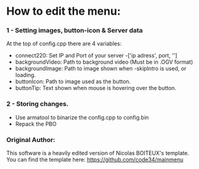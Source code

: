 # How to edit the menu:

### 1 - Setting images, button-icon & Server data
At the top of config.cpp there are 4 variables:
  - connect220:      Set IP and Port of your server -['ip adress', port, '']
  - backgroundVideo: Path to background video (Must be in .OGV format)
  - backgroundImage: Path to image shown when -skipIntro is used, or loading.
  - buttonIcon:      Path to image used as the button.
  - buttonTip:       Text shown when mouse is hovering over the button.

### 2 - Storing changes.
  - Use armatool to binarize the config.cpp to config.bin
  - Repack the PBO

### Original Author:
This software is a heavily edited version of Nicolas BOITEUX's template.
You can find the template here:
https://github.com/code34/mainmenu